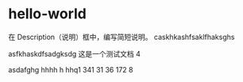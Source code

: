 # hello-world
 在 Description（说明）框中，编写简短说明。
caskhkashfsaklfhaksghs

asfkhaskdfsadgksdg
这是一个测试文档
4


asdafghg
hhhh
h
hhq1
341
31
36
172
8
